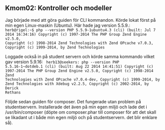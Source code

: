 Kmom02: Kontroller och modeller
------------------------------------
 
Jag började med att göra guiden för CLI kommandon. Körde lokat först på min egen Linux-maskin (Ubuntu). Här hade jag version 5.5.9.:
<code>
herb@rigel:~$ php --version
PHP 5.5.9-1ubuntu4.3 (cli) (built: Jul  7 2014 16:34:16) 
Copyright (c) 1997-2014 The PHP Group
Zend Engine v2.5.0, Copyright (c) 1998-2014 Zend Technologies
    with Zend OPcache v7.0.3, Copyright (c) 1999-2014, by Zend Technologies
</code>

Loggade också in på student servern och körde samma kommando vilket gav version 5.9.16:
<code>
herb13@seekers: php --version
PHP 5.5.16-1~dotdeb.1 (cli) (built: Aug 22 2014 14:41:51) 
Copyright (c) 1997-2014 The PHP Group
Zend Engine v2.5.0, Copyright (c) 1998-2014 Zend Technologies
    with Zend OPcache v7.0.4-dev, Copyright (c) 1999-2014, by Zend Technologies
    with Xdebug v2.2.5, Copyright (c) 2002-2014, by Derick Rethans
</code>

Följde sedan guiden för composer. Det fungerade utan problem på studentservern. Installerade det även på min egen miljö och lade det i /usr/bin/composer (döpte om composer.phar till composer för att det skall se likadant ut i både min egen miljö och på studentservern. det blir enklare så). 